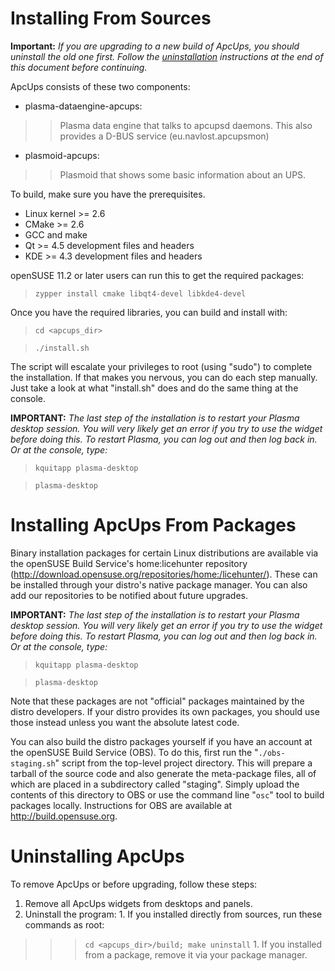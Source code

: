 # Installing From Sources #

**Important:** _If you are upgrading to a new build of ApcUps, you should uninstall the old one first. Follow the [uninstallation](#Uninstalling.md) instructions at the end of this document before continuing._

ApcUps consists of these two components:

  * plasma-dataengine-apcups:
> > Plasma data engine that talks to apcupsd daemons. This also provides
> > a D-BUS service (eu.navlost.apcupsmon)
  * plasmoid-apcups:
> > Plasmoid that shows some basic information about an UPS.

To build, make sure you have the prerequisites.

  * Linux kernel >= 2.6
  * CMake >= 2.6
  * GCC and make
  * Qt >= 4.5 development files and headers
  * KDE >= 4.3 development files and headers

openSUSE 11.2 or later users can run this to get the required packages:

> `zypper install cmake libqt4-devel libkde4-devel`

Once you have the required libraries, you can build and install with:
> `cd <apcups_dir>`

> `./install.sh`

The script will escalate your privileges to root (using "sudo") to complete the
installation. If that makes you nervous, you can do each step manually. Just
take a look at what "install.sh" does and do the same thing at the console.

**IMPORTANT:** _The last step of the installation is to restart your Plasma desktop
session. You will very likely get an error if you try to use the widget before
doing this. To restart Plasma, you can log out and then log back in. Or at the
console, type:_
> `kquitapp plasma-desktop`

> `plasma-desktop`

# Installing ApcUps From Packages #

Binary installation packages for certain Linux distributions are available
via the openSUSE Build Service's home:licehunter repository (http://download.opensuse.org/repositories/home:/licehunter/). These can be installed through your distro's native package manager. You can also add our repositories to be notified about future upgrades.

**IMPORTANT:** _The last step of the installation is to restart your Plasma desktop
session. You will very likely get an error if you try to use the widget before
doing this. To restart Plasma, you can log out and then log back in. Or at the
console, type:_
> `kquitapp plasma-desktop`

> `plasma-desktop`

Note that these packages are not "official" packages maintained by the distro
developers. If your distro provides its own packages, you should use those
instead unless you want the absolute latest code.

You can also build the distro packages yourself if you have an account at the
openSUSE Build Service (OBS). To do this, first run the "`./obs-staging.sh`"
script from the top-level project directory. This will prepare a tarball of
the source code and also generate the meta-package files, all of which are
placed in a subdirectory called "staging". Simply upload the contents of
this directory to OBS or use the command line "`osc`" tool to build packages
locally. Instructions for OBS are available at http://build.opensuse.org.

# Uninstalling ApcUps #

To remove ApcUps or before upgrading, follow these steps:

  1. Remove all ApcUps widgets from desktops and panels.
  1. Uninstall the program:
    1. If you installed directly from sources, run these commands as root:
> > > `cd <apcups_dir>/build; make uninstall`
    1. If you installed from a package, remove it via your package manager.